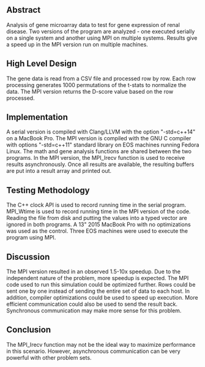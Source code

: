 ## Abstract
Analysis of gene microarray data to test for gene expression of renal disease.  Two versions of the program are analyzed - one executed serially on a single system and another using MPI on multiple systems.  Results give a speed up in the MPI version run on multiple machines.

## High Level Design
The gene data is read from a CSV file and processed row by row.  Each row processing generates 1000 permutations of the t-stats to normalize the data.
The MPI version returns the D-score value based on the row processed.

## Implementation
A serial version is compiled with Clang/LLVM with the option "-std=c++14" on a MacBook Pro. The MPI version is compiled with the GNU C compiler with options "-std=c++11" standard library on EOS machines running Fedora Linux.  The math and gene analysis functions are shared between the two programs.  In the MPI version, the MPI_Irecv function is used to receive results asynchronously. Once all results are available, the resulting buffers are put into a result array and printed out.

## Testing Methodology
The C++ clock API is used to record running time in the serial program.  MPI_Wtime is used to record running time in the MPI version of the code. Reading the file from disk and putting the values into a typed vector are ignored in both programs.  A 13" 2015 MacBook Pro with no optimizations was used as the control.  Three EOS machines were used to execute the program using MPI.

## Discussion
The MPI version resulted in an observed 1.5-10x speedup.  Due to the independent nature of the problem, more speedup is expected. The MPI code used to run this simulation could be optimized further.  Rows could be sent one by one instead of sending the entire set of data to each host.  In addition, compiler optimizations could be used to speed up execution.  More efficient communication could also be used to send the result back.  Synchronous communication may make more sense for this problem.

## Conclusion
The MPI_Irecv function may not be the ideal way to maximize performance in this scenario.  However, asynchronous communication can be very powerful with other problem sets.
